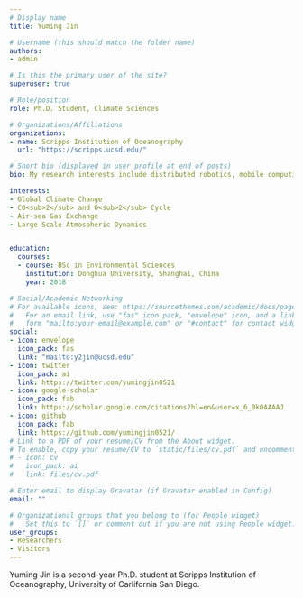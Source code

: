 ```yaml
---
# Display name
title: Yuming Jin

# Username (this should match the folder name)
authors:
- admin

# Is this the primary user of the site?
superuser: true

# Role/position
role: Ph.D. Student, Climate Sciences

# Organizations/Affiliations
organizations:
- name: Scripps Institution of Oceanography
  url: "https://scripps.ucsd.edu/"

# Short bio (displayed in user profile at end of posts)
bio: My research interests include distributed robotics, mobile computing and programmable matter.

interests:
- Global Climate Change
- CO<sub>2</sub> and O<sub>2</sub> Cycle 
- Air-sea Gas Exchange
- Large-Scale Atmospheric Dynamics


education:
  courses:
  - course: BSc in Environmental Sciences
    institution: Donghua University, Shanghai, China
    year: 2018

# Social/Academic Networking
# For available icons, see: https://sourcethemes.com/academic/docs/page-builder/#icons
#   For an email link, use "fas" icon pack, "envelope" icon, and a link in the
#   form "mailto:your-email@example.com" or "#contact" for contact widget.
social:
- icon: envelope
  icon_pack: fas
  link: "mailto:y2jin@ucsd.edu"
- icon: twitter
  icon_pack: ai
  link: https://twitter.com/yumingjin0521
- icon: google-scholar
  icon_pack: fab
  link: https://scholar.google.com/citations?hl=en&user=x_6_0k0AAAAJ
- icon: github
  icon_pack: fab
  link: https://github.com/yumingjin0521/
# Link to a PDF of your resume/CV from the About widget.
# To enable, copy your resume/CV to `static/files/cv.pdf` and uncomment the lines below.
# - icon: cv
#   icon_pack: ai
#   link: files/cv.pdf

# Enter email to display Gravatar (if Gravatar enabled in Config)
email: ""

# Organizational groups that you belong to (for People widget)
#   Set this to `[]` or comment out if you are not using People widget.
user_groups:
- Researchers
- Visitors
---
```


Yuming Jin is a second-year Ph.D. student at Scripps Institution of Oceanography, University of Carlifornia San Diego. 
